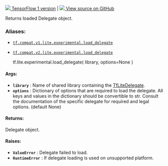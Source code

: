 [ ![](https://tensorflow.google.cn/images/tf_logo_32px.png) TensorFlow 1
version](/versions/r1.15/api_docs/python/tf/lite/experimental/load_delegate) |
[ ![](https://tensorflow.google.cn/images/GitHub-Mark-32px.png) View source on
GitHub
](https://github.com/tensorflow/tensorflow/blob/r2.0/tensorflow/lite/python/interpreter.py#L140-L169)  
  
  
Returns loaded Delegate object.

### Aliases:

  * [`tf.compat.v1.lite.experimental.load_delegate`](/api_docs/python/tf/lite/experimental/load_delegate)
  * [`tf.compat.v2.lite.experimental.load_delegate`](/api_docs/python/tf/lite/experimental/load_delegate)

    
    
    tf.lite.experimental.load_delegate(
        library,
        options=None
    )
    

#### Args:

  * **`library`** : Name of shared library containing the [TfLiteDelegate](https://tensorflow.google.cn/lite/performance/delegates).
  * **`options`** : Dictionary of options that are required to load the delegate. All keys and values in the dictionary should be convertible to str. Consult the documentation of the specific delegate for required and legal options. (default None)

#### Returns:

Delegate object.

#### Raises:

  * **`ValueError`** : Delegate failed to load.
  * **`RuntimeError`** : If delegate loading is used on unsupported platform.

